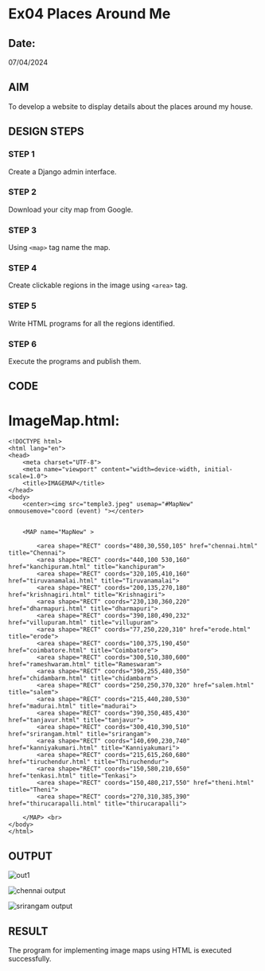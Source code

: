 # Ex04 Places Around Me
## Date: 
07/04/2024
## AIM
To develop a website to display details about the places around my house.

## DESIGN STEPS

### STEP 1
Create a Django admin interface.

### STEP 2
Download your city map from Google.

### STEP 3
Using ```<map>``` tag name the map.

### STEP 4
Create clickable regions in the image using ```<area>``` tag.

### STEP 5
Write HTML programs for all the regions identified.

### STEP 6
Execute the programs and publish them.

## CODE
# ImageMap.html:
```
<!DOCTYPE html>
<html lang="en">
<head>
    <meta charset="UTF-8">
    <meta name="viewport" content="width=device-width, initial-scale=1.0">
    <title>IMAGEMAP</title>
</head>
<body>
    <center><img src="temple3.jpeg" usemap="#MapNew" onmousemove="coord (event) "></center>
    

    <MAP name="MapNew" >
        
        <area shape="RECT" coords="480,30,550,105" href="chennai.html" title="Chennai">
        <area shape="RECT" coords="440,100 530,160" href="kanchipuram.html" title="kanchipuram">
        <area shape="RECT" coords="320,105,410,160" href="tiruvanamalai.html" title="Tiruvanamalai">
        <area shape="RECT" coords="200,135,270,180" href="krishnagiri.html" title="Krishnagiri">
        <area shape="RECT" coords="230,130,360,220" href="dharmapuri.html" title="dharmapuri">
        <area shape="RECT" coords="390,180,490,232" href="villupuram.html" title="villupuram">
        <area shape="RECT" coords="77,250,220,310" href="erode.html" title="erode">
        <area shape="RECT" coords="100,375,190,450" href="coimbatore.html" title="Coimbatore">
        <area shape="RECT" coords="300,510,380,600" href="rameshwaram.html" title="Rameswaram">
        <area shape="RECT" coords="390,255,480,350" href="chidambarm.html" title="chidambarm">
        <area shape="RECT" coords="250,250,370,320" href="salem.html" title="salem">
        <area shape="RECT" coords="215,440,280,530" href="madurai.html" title="madurai">
        <area shape="RECT" coords="390,350,485,430" href="tanjavur.html" title="tanjavur">
        <area shape="RECT" coords="300,410,390,510" href="srirangam.html" title="srirangam">
        <area shape="RECT" coords="140,690,230,740" href="kanniyakumari.html" title="Kanniyakumari">
        <area shape="RECT" coords="215,615,260,680" href="tiruchendur.html" title="Thiruchendur">
        <area shape="RECT" coords="150,580,210,650" href="tenkasi.html" title="Tenkasi">
        <area shape="RECT" coords="150,480,217,550" href="theni.html" title="Theni">
        <area shape="RECT" coords="270,310,385,390" href="thirucarapalli.html" title="thirucarapalli">
        
    </MAP> <br>
</body>
</html>

```

## OUTPUT

![out1](https://github.com/KGSatheeshKumar/NearMe/assets/128453421/bdc20286-ff1e-49b5-8678-e4054a62db2c)

![chennai output](https://github.com/KGSatheeshKumar/NearMe/assets/128453421/136a603c-2c41-4711-a959-9a32d5c534ef)

![srirangam output](https://github.com/KGSatheeshKumar/NearMe/assets/128453421/5b9b6f32-d638-4abc-a63a-abc62f8ac513)




## RESULT
The program for implementing image maps using HTML is executed successfully.
